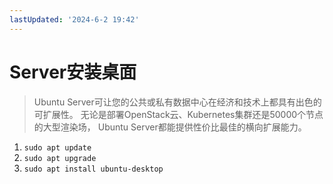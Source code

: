 ```yaml
---
lastUpdated: '2024-6-2 19:42'
---
```


# Server安装桌面

> Ubuntu Server可让您的公共或私有数据中心在经济和技术上都具有出色的可扩展性。
> 无论是部署OpenStack云、Kubernetes集群还是50000个节点的大型渲染场，
> Ubuntu Server都能提供性价比最佳的横向扩展能力。

1. ```sudo apt update```
2. ```sudo apt upgrade```
3. ```sudo apt install ubuntu-desktop```